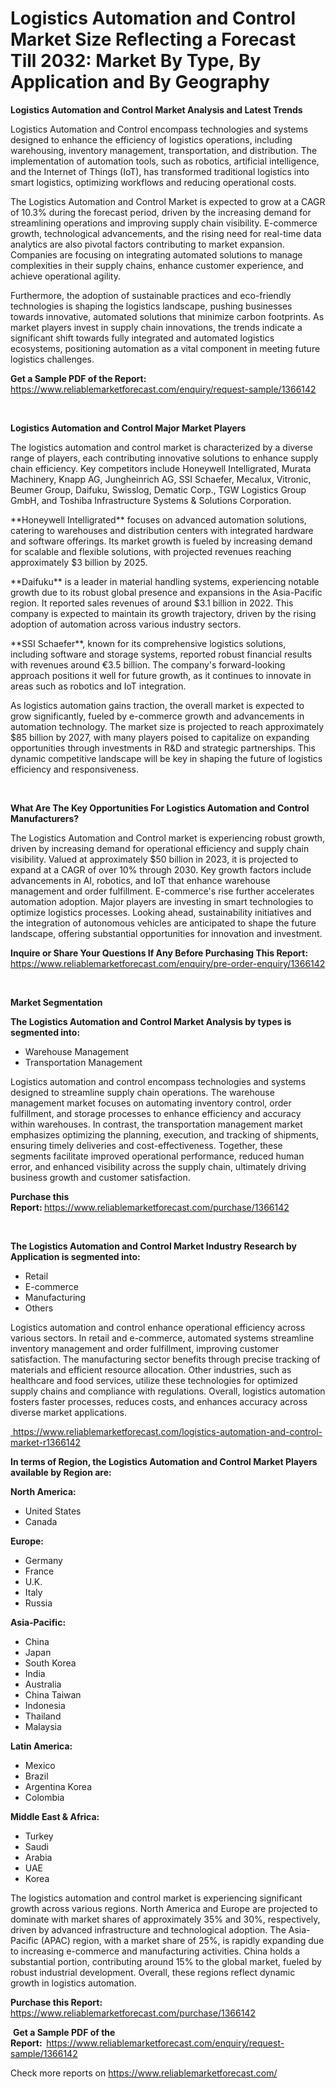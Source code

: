 <p><h1>Logistics Automation and Control Market Size Reflecting a Forecast Till 2032: Market By Type, By Application and By Geography</h1></p><p><strong>Logistics Automation and Control Market Analysis and Latest Trends</strong></p>
<p><p>Logistics Automation and Control encompass technologies and systems designed to enhance the efficiency of logistics operations, including warehousing, inventory management, transportation, and distribution. The implementation of automation tools, such as robotics, artificial intelligence, and the Internet of Things (IoT), has transformed traditional logistics into smart logistics, optimizing workflows and reducing operational costs.</p><p>The Logistics Automation and Control Market is expected to grow at a CAGR of 10.3% during the forecast period, driven by the increasing demand for streamlining operations and improving supply chain visibility. E-commerce growth, technological advancements, and the rising need for real-time data analytics are also pivotal factors contributing to market expansion. Companies are focusing on integrating automated solutions to manage complexities in their supply chains, enhance customer experience, and achieve operational agility.</p><p>Furthermore, the adoption of sustainable practices and eco-friendly technologies is shaping the logistics landscape, pushing businesses towards innovative, automated solutions that minimize carbon footprints. As market players invest in supply chain innovations, the trends indicate a significant shift towards fully integrated and automated logistics ecosystems, positioning automation as a vital component in meeting future logistics challenges.</p></p>
<p><strong>Get a Sample PDF of the Report:&nbsp;</strong> <a href="https://www.reliablemarketforecast.com/enquiry/request-sample/1366142?utm_campaign=2449&utm_medium=2&utm_source=Github&utm_content=ia&utm_term=22032025&utm_id=logistics-automation-and-control">https://www.reliablemarketforecast.com/enquiry/request-sample/1366142</a></p>
<p>&nbsp;</p>
<p><strong>Logistics Automation and Control Major Market Players</strong></p>
<p><p>The logistics automation and control market is characterized by a diverse range of players, each contributing innovative solutions to enhance supply chain efficiency. Key competitors include Honeywell Intelligrated, Murata Machinery, Knapp AG, Jungheinrich AG, SSI Schaefer, Mecalux, Vitronic, Beumer Group, Daifuku, Swisslog, Dematic Corp., TGW Logistics Group GmbH, and Toshiba Infrastructure Systems & Solutions Corporation.</p><p>**Honeywell Intelligrated** focuses on advanced automation solutions, catering to warehouses and distribution centers with integrated hardware and software offerings. Its market growth is fueled by increasing demand for scalable and flexible solutions, with projected revenues reaching approximately $3 billion by 2025.</p><p>**Daifuku** is a leader in material handling systems, experiencing notable growth due to its robust global presence and expansions in the Asia-Pacific region. It reported sales revenues of around $3.1 billion in 2022. This company is expected to maintain its growth trajectory, driven by the rising adoption of automation across various industry sectors.</p><p>**SSI Schaefer**, known for its comprehensive logistics solutions, including software and storage systems, reported robust financial results with revenues around €3.5 billion. The company's forward-looking approach positions it well for future growth, as it continues to innovate in areas such as robotics and IoT integration.</p><p>As logistics automation gains traction, the overall market is expected to grow significantly, fueled by e-commerce growth and advancements in automation technology. The market size is projected to reach approximately $85 billion by 2027, with many players poised to capitalize on expanding opportunities through investments in R&D and strategic partnerships. This dynamic competitive landscape will be key in shaping the future of logistics efficiency and responsiveness.</p></p>
<p>&nbsp;</p>
<p><strong>What Are The Key Opportunities For Logistics Automation and Control Manufacturers?</strong></p>
<p><p>The Logistics Automation and Control market is experiencing robust growth, driven by increasing demand for operational efficiency and supply chain visibility. Valued at approximately $50 billion in 2023, it is projected to expand at a CAGR of over 10% through 2030. Key growth factors include advancements in AI, robotics, and IoT that enhance warehouse management and order fulfillment. E-commerce's rise further accelerates automation adoption. Major players are investing in smart technologies to optimize logistics processes. Looking ahead, sustainability initiatives and the integration of autonomous vehicles are anticipated to shape the future landscape, offering substantial opportunities for innovation and investment.</p></p>
<p><strong>Inquire or Share Your Questions If Any Before Purchasing This Report:</strong> <a href="https://www.reliablemarketforecast.com/enquiry/pre-order-enquiry/1366142?utm_campaign=2449&utm_medium=2&utm_source=Github&utm_content=ia&utm_term=22032025&utm_id=logistics-automation-and-control">https://www.reliablemarketforecast.com/enquiry/pre-order-enquiry/1366142</a></p>
<p>&nbsp;</p>
<p><strong>Market Segmentation</strong></p>
<p><strong>The Logistics Automation and Control Market Analysis by types is segmented into:</strong></p>
<p><ul><li>Warehouse Management</li><li>Transportation Management</li></ul></p>
<p><p>Logistics automation and control encompass technologies and systems designed to streamline supply chain operations. The warehouse management market focuses on automating inventory control, order fulfillment, and storage processes to enhance efficiency and accuracy within warehouses. In contrast, the transportation management market emphasizes optimizing the planning, execution, and tracking of shipments, ensuring timely deliveries and cost-effectiveness. Together, these segments facilitate improved operational performance, reduced human error, and enhanced visibility across the supply chain, ultimately driving business growth and customer satisfaction.</p></p>
<p><strong>Purchase this Report:&nbsp;</strong><a href="https://www.reliablemarketforecast.com/purchase/1366142?utm_campaign=2449&utm_medium=2&utm_source=Github&utm_content=ia&utm_term=22032025&utm_id=logistics-automation-and-control">https://www.reliablemarketforecast.com/purchase/1366142</a></p>
<p>&nbsp;</p>
<p><strong>The Logistics Automation and Control Market Industry Research by Application is segmented into:</strong></p>
<p><ul><li>Retail</li><li>E-commerce</li><li>Manufacturing</li><li>Others</li></ul></p>
<p><p>Logistics automation and control enhance operational efficiency across various sectors. In retail and e-commerce, automated systems streamline inventory management and order fulfillment, improving customer satisfaction. The manufacturing sector benefits through precise tracking of materials and efficient resource allocation. Other industries, such as healthcare and food services, utilize these technologies for optimized supply chains and compliance with regulations. Overall, logistics automation fosters faster processes, reduces costs, and enhances accuracy across diverse market applications.</p></p>
<p><a href="https://www.reliablemarketforecast.com/logistics-automation-and-control-market-r1366142?utm_campaign=2449&utm_medium=2&utm_source=Github&utm_content=ia&utm_term=22032025&utm_id=logistics-automation-and-control">&nbsp;https://www.reliablemarketforecast.com/logistics-automation-and-control-market-r1366142</a></p>
<p><strong>In terms of Region, the Logistics Automation and Control Market Players available by Region are:</strong></p>
<p>
    <p> <strong> North America: </strong>
        <ul>
            <li>United States</li>
            <li>Canada</li>
        </ul>
        </p> 
    <p> <strong> Europe: </strong>
        <ul>
            <li>Germany</li>
            <li>France</li>
            <li>U.K.</li>
            <li>Italy</li>
            <li>Russia</li>
        </ul>
        </p> 
    <p> <strong> Asia-Pacific: </strong>
        <ul>
            <li>China</li>
            <li>Japan</li>
            <li>South Korea</li>
            <li>India</li>
            <li>Australia</li>
            <li>China Taiwan</li>
            <li>Indonesia</li>
            <li>Thailand</li>
            <li>Malaysia</li>
        </ul>
        </p> 
    <p> <strong> Latin America: </strong>
        <ul>
            <li>Mexico</li>
            <li>Brazil</li>
            <li>Argentina Korea</li>
            <li>Colombia</li>
        </ul>
        </p> 
    <p> <strong> Middle East & Africa: </strong>
        <ul>
            <li>Turkey</li>
            <li>Saudi</li>
            <li>Arabia</li>
            <li>UAE</li>
            <li>Korea</li>
        </ul>
    </p>
    </p>
<p><p>The logistics automation and control market is experiencing significant growth across various regions. North America and Europe are projected to dominate with market shares of approximately 35% and 30%, respectively, driven by advanced infrastructure and technological adoption. The Asia-Pacific (APAC) region, with a market share of 25%, is rapidly expanding due to increasing e-commerce and manufacturing activities. China holds a substantial portion, contributing around 15% to the global market, fueled by robust industrial development. Overall, these regions reflect dynamic growth in logistics automation.</p></p>
<p><strong>Purchase this Report: </strong><a href="https://www.reliablemarketforecast.com/purchase/1366142?utm_campaign=2449&utm_medium=2&utm_source=Github&utm_content=ia&utm_term=22032025&utm_id=logistics-automation-and-control">https://www.reliablemarketforecast.com/purchase/1366142</a></p>
<p>&nbsp;<strong>Get a Sample PDF of the Report:&nbsp;&nbsp;</strong><a href="https://www.reliablemarketforecast.com/enquiry/request-sample/1366142?utm_campaign=2449&utm_medium=2&utm_source=Github&utm_content=ia&utm_term=22032025&utm_id=logistics-automation-and-control">https://www.reliablemarketforecast.com/enquiry/request-sample/1366142</a></p>
<p><strong></strong></p>
<p>Check more reports on <a href="https://www.reliablemarketforecast.com/?utm_campaign=2449&utm_medium=2&utm_source=Github&utm_content=ia&utm_term=22032025&utm_id=logistics-automation-and-control">https://www.reliablemarketforecast.com/</a></p>